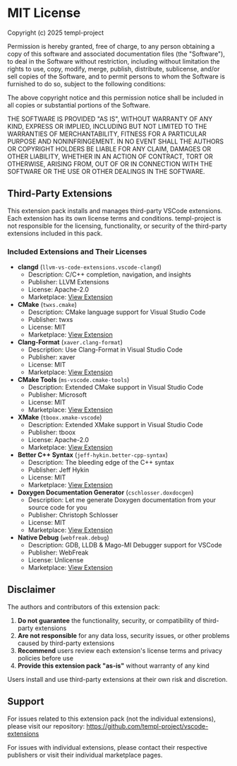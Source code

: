 # MIT License

Copyright (c) 2025 templ-project

Permission is hereby granted, free of charge, to any person obtaining a copy
of this software and associated documentation files (the "Software"), to deal
in the Software without restriction, including without limitation the rights
to use, copy, modify, merge, publish, distribute, sublicense, and/or sell
copies of the Software, and to permit persons to whom the Software is
furnished to do so, subject to the following conditions:

The above copyright notice and this permission notice shall be included in all
copies or substantial portions of the Software.

THE SOFTWARE IS PROVIDED "AS IS", WITHOUT WARRANTY OF ANY KIND, EXPRESS OR
IMPLIED, INCLUDING BUT NOT LIMITED TO THE WARRANTIES OF MERCHANTABILITY,
FITNESS FOR A PARTICULAR PURPOSE AND NONINFRINGEMENT. IN NO EVENT SHALL THE
AUTHORS OR COPYRIGHT HOLDERS BE LIABLE FOR ANY CLAIM, DAMAGES OR OTHER
LIABILITY, WHETHER IN AN ACTION OF CONTRACT, TORT OR OTHERWISE, ARISING FROM,
OUT OF OR IN CONNECTION WITH THE SOFTWARE OR THE USE OR OTHER DEALINGS IN THE
SOFTWARE.

## Third-Party Extensions

This extension pack installs and manages third-party VSCode extensions. Each extension has its own license terms and conditions. templ-project is not responsible for the licensing, functionality, or security of the third-party extensions included in this pack.

### Included Extensions and Their Licenses

- **clangd** (`llvm-vs-code-extensions.vscode-clangd`)
  - Description: C/C++ completion, navigation, and insights
  - Publisher: LLVM Extensions
  - License: Apache-2.0
  - Marketplace: [View Extension](https://marketplace.visualstudio.com/items?itemName=llvm-vs-code-extensions.vscode-clangd)
- **CMake** (`twxs.cmake`)
  - Description: CMake language support for Visual Studio Code
  - Publisher: twxs
  - License: MIT
  - Marketplace: [View Extension](https://marketplace.visualstudio.com/items?itemName=twxs.cmake)
- **Clang-Format** (`xaver.clang-format`)
  - Description: Use Clang-Format in Visual Studio Code
  - Publisher: xaver
  - License: MIT
  - Marketplace: [View Extension](https://marketplace.visualstudio.com/items?itemName=xaver.clang-format)
- **CMake Tools** (`ms-vscode.cmake-tools`)
  - Description: Extended CMake support in Visual Studio Code
  - Publisher: Microsoft
  - License: MIT
  - Marketplace: [View Extension](https://marketplace.visualstudio.com/items?itemName=ms-vscode.cmake-tools)
- **XMake** (`tboox.xmake-vscode`)
  - Description: Extended XMake support in Visual Studio Code
  - Publisher: tboox
  - License: Apache-2.0
  - Marketplace: [View Extension](https://marketplace.visualstudio.com/items?itemName=tboox.xmake-vscode)
- **Better C++ Syntax** (`jeff-hykin.better-cpp-syntax`)
  - Description: The bleeding edge of the C++ syntax
  - Publisher: Jeff Hykin
  - License: MIT
  - Marketplace: [View Extension](https://marketplace.visualstudio.com/items?itemName=jeff-hykin.better-cpp-syntax)
- **Doxygen Documentation Generator** (`cschlosser.doxdocgen`)
  - Description: Let me generate Doxygen documentation from your source code for you
  - Publisher: Christoph Schlosser
  - License: MIT
  - Marketplace: [View Extension](https://marketplace.visualstudio.com/items?itemName=cschlosser.doxdocgen)
- **Native Debug** (`webfreak.debug`)
  - Description: GDB, LLDB &amp; Mago-MI Debugger support for VSCode
  - Publisher: WebFreak
  - License: Unlicense
  - Marketplace: [View Extension](https://marketplace.visualstudio.com/items?itemName=webfreak.debug)

## Disclaimer

The authors and contributors of this extension pack:

1. **Do not guarantee** the functionality, security, or compatibility of third-party extensions
2. **Are not responsible** for any data loss, security issues, or other problems caused by third-party extensions
3. **Recommend** users review each extension's license terms and privacy policies before use
4. **Provide this extension pack "as-is"** without warranty of any kind

Users install and use third-party extensions at their own risk and discretion.

## Support

For issues related to this extension pack (not the individual extensions), please visit our repository:
https://github.com/templ-project/vscode-extensions

For issues with individual extensions, please contact their respective publishers or visit their individual marketplace pages.
